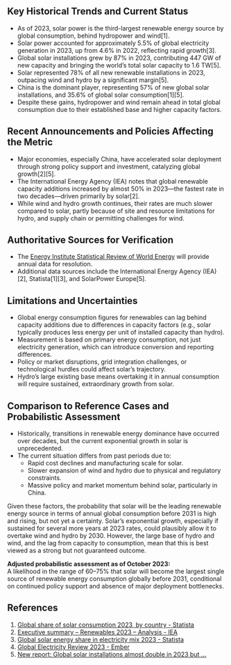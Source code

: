 ## Key Historical Trends and Current Status

- As of 2023, solar power is the third-largest renewable energy source by global consumption, behind hydropower and wind[1].
- Solar power accounted for approximately 5.5% of global electricity generation in 2023, up from 4.6% in 2022, reflecting rapid growth[3].
- Global solar installations grew by 87% in 2023, contributing 447 GW of new capacity and bringing the world’s total solar capacity to 1.6 TW[5].
- Solar represented 78% of all new renewable installations in 2023, outpacing wind and hydro by a significant margin[5].
- China is the dominant player, representing 57% of new global solar installations, and 35.6% of global solar consumption[1][5].
- Despite these gains, hydropower and wind remain ahead in total global consumption due to their established base and higher capacity factors.

## Recent Announcements and Policies Affecting the Metric

- Major economies, especially China, have accelerated solar deployment through strong policy support and investment, catalyzing global growth[2][5].
- The International Energy Agency (IEA) notes that global renewable capacity additions increased by almost 50% in 2023—the fastest rate in two decades—driven primarily by solar[2].
- While wind and hydro growth continues, their rates are much slower compared to solar, partly because of site and resource limitations for hydro, and supply chain or permitting challenges for wind.

## Authoritative Sources for Verification

- The [Energy Institute Statistical Review of World Energy](https://www.energyinst.org/statistical-review) will provide annual data for resolution.
- Additional data sources include the International Energy Agency (IEA)[2], Statista[1][3], and SolarPower Europe[5].

## Limitations and Uncertainties

- Global energy consumption figures for renewables can lag behind capacity additions due to differences in capacity factors (e.g., solar typically produces less energy per unit of installed capacity than hydro).
- Measurement is based on primary energy consumption, not just electricity generation, which can introduce conversion and reporting differences.
- Policy or market disruptions, grid integration challenges, or technological hurdles could affect solar’s trajectory.
- Hydro’s large existing base means overtaking it in annual consumption will require sustained, extraordinary growth from solar.

## Comparison to Reference Cases and Probabilistic Assessment

- Historically, transitions in renewable energy dominance have occurred over decades, but the current exponential growth in solar is unprecedented.
- The current situation differs from past periods due to:
  - Rapid cost declines and manufacturing scale for solar.
  - Slower expansion of wind and hydro due to physical and regulatory constraints.
  - Massive policy and market momentum behind solar, particularly in China.

Given these factors, the probability that solar will be the leading renewable energy source in terms of annual global consumption before 2031 is high and rising, but not yet a certainty. Solar’s exponential growth, especially if sustained for several more years at 2023 rates, could plausibly allow it to overtake wind and hydro by 2030. However, the large base of hydro and wind, and the lag from capacity to consumption, mean that this is best viewed as a strong but not guaranteed outcome. 

**Adjusted probabilistic assessment as of October 2023:**  
A likelihood in the range of 60–75% that solar will become the largest single source of renewable energy consumption globally before 2031, conditional on continued policy support and absence of major deployment bottlenecks.

## References
1. [Global share of solar consumption 2023, by country - Statista](https://www.statista.com/statistics/815187/countries-with-the-highest-share-of-solar-consumption/)
2. [Executive summary – Renewables 2023 – Analysis - IEA](https://www.iea.org/reports/renewables-2023/executive-summary)
3. [Global solar energy share in electricity mix 2023 - Statista](https://www.statista.com/statistics/1302055/global-solar-energy-share-electricity-mix/)
4. [Global Electricity Review 2023 - Ember](https://ember-energy.org/latest-insights/global-electricity-review-2023/)
5. [New report: Global solar installations almost double in 2023 but ...](https://www.solarpowereurope.org/press-releases/new-report-global-solar-installations-almost-double-in-2023-but-leaves-emerging-economies-in-the-dark)